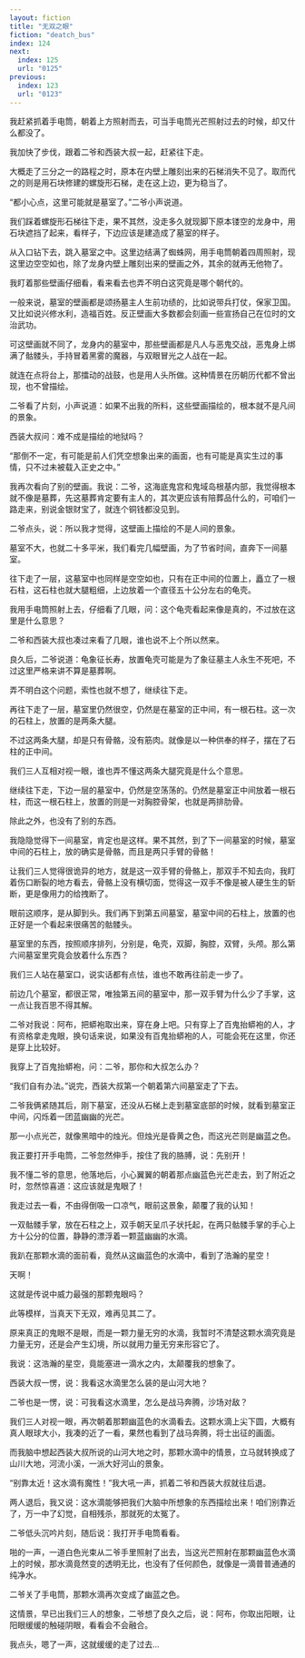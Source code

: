 ```yaml
---
layout: fiction
title: "无双之眼"
fiction: "deatch_bus"
index: 124
next:
  index: 125
  url: "0125"
previous:
  index: 123
  url: "0123"
---
```

我赶紧抓着手电筒，朝着上方照射而去，可当手电筒光芒照射过去的时候，却又什么都没了。

我加快了步伐，跟着二爷和西装大叔一起，赶紧往下走。

大概走了三分之一的路程之时，原本在内壁上雕刻出来的石梯消失不见了。取而代之的则是用石块修建的螺旋形石梯，走在这上边，更为稳当了。

“都小心点，这里可能就是墓室了。”二爷小声说道。

我们踩着螺旋形石梯往下走，果不其然，没走多久就现脚下原本镂空的龙身中，用石块遮挡了起来，看样子，下边应该是建造成了墓室的样子。

从入口钻下去，跳入墓室之中。这里边结满了蜘蛛网，用手电筒朝着四周照射，现这里边空空如也，除了龙身内壁上雕刻出来的壁画之外，其余的就再无他物了。

我盯着那些壁画仔细看，看来看去也弄不明白这究竟是哪个朝代的。

一般来说，墓室的壁画都是颂扬墓主人生前功绩的，比如说带兵打仗，保家卫国。又比如说兴修水利，造福百姓。反正壁画大多数都会刻画一些宣扬自己在位时的文治武功。

可这壁画就不同了，龙身内的墓室中，那些壁画都是凡人与恶鬼交战，恶鬼身上绑满了骷髅头，手持冒着黑雾的魔器，与双眼冒光之人战在一起。

就连在点将台上，那擂动的战鼓，也是用人头所做。这种情景在历朝历代都不曾出现，也不曾描绘。

二爷看了片刻，小声说道：如果不出我的所料，这些壁画描绘的，根本就不是凡间的景象。

西装大叔问：难不成是描绘的地狱吗？

“那倒不一定，有可能是前人们凭空想象出来的画面，也有可能是真实生过的事情，只不过未被载入正史之中。”

我再次看向了别的壁画。我说：二爷，这海底鬼宫和鬼域岛根基内部，我觉得根本就不像是墓葬，先这墓葬肯定要有主人的，其次更应该有陪葬品什么的，可咱们一路走来，别说金银财宝了，就连个铜钱都没见到。

二爷点头，说：所以我才觉得，这壁画上描绘的不是人间的景象。

墓室不大，也就二十多平米，我们看完几幅壁画，为了节省时间，直奔下一间墓室。

往下走了一层，这墓室中也同样是空空如也，只有在正中间的位置上，矗立了一根石柱，这石柱也就大腿粗细，上边放着一个直径五十公分左右的龟壳。

我用手电筒照射上去，仔细看了几眼，问：这个龟壳看起来像是真的，不过放在这里是什么意思？

二爷和西装大叔也凑过来看了几眼，谁也说不上个所以然来。

良久后，二爷说道：龟象征长寿，放置龟壳可能是为了象征墓主人永生不死吧，不过这里严格来讲不算是墓葬啊。

弄不明白这个问题，索性也就不想了，继续往下走。

再往下走了一层，墓室里仍然很空，仍然是在墓室的正中间，有一根石柱。这一次的石柱上，放置的是两条大腿。

不过这两条大腿，却是只有骨骼，没有筋肉。就像是以一种供奉的样子，摆在了石柱的正中间。

我们三人互相对视一眼，谁也弄不懂这两条大腿究竟是什么个意思。

继续往下走，下边一层的墓室中，仍然是空荡荡的。仍然是墓室正中间放着一根石柱，而这一根石柱上，放置的则是一对胸腔骨架，也就是两排肋骨。

除此之外，也没有了别的东西。

我隐隐觉得下一间墓室，肯定也是这样。果不其然，到了下一间墓室的时候，墓室中间的石柱上，放的确实是骨骼，而且是两只手臂的骨骼！

让我们三人觉得很诡异的地方，就是这一双手臂的骨骼上，那双手不知去向，我盯着伤口断裂的地方看去，骨骼上没有横切面，觉得这一双手不像是被人硬生生的斩断，更是像用力的给拽断了。

眼前这顺序，是从脚到头。我们再下到第五间墓室，墓室中间的石柱上，放置的也正好是一个看起来很痛苦的骷髅头。

墓室里的东西，按照顺序排列，分别是，龟壳，双脚，胸腔，双臂，头颅。那么第六间墓室里究竟会放着什么东西？

我们三人站在墓室口，说实话都有点怯，谁也不敢再往前走一步了。

前边几个墓室，都很正常，唯独第五间的墓室中，那一双手臂为什么少了手掌，这一点让我百思不得其解。

二爷对我说：阿布，把蟒袍取出来，穿在身上吧。只有穿上了百鬼抬蟒袍的人，才有资格拿走鬼眼，换句话来说，如果没有百鬼抬蟒袍的人，可能会死在这里，你还是穿上比较好。

我穿上了百鬼抬蟒袍，问：二爷，那你和大叔怎么办？

“我们自有办法。”说完，西装大叔第一个朝着第六间墓室走了下去。

二爷我俩紧随其后，刚下墓室，还没从石梯上走到墓室底部的时候，就看到墓室正中间，闪烁着一团蓝幽幽的光芒。

那一小点光芒，就像黑暗中的烛光。但烛光是昏黄之色，而这光芒则是幽蓝之色。

我正要打开手电筒，二爷忽然伸手，按住了我的胳膊，说：先别开！

我不懂二爷的意思，他落地后，小心翼翼的朝着那点幽蓝色光芒走去，到了附近之时，忽然惊喜道：这应该就是鬼眼了！

我走过去一看，不由得倒吸一口凉气，眼前这景象，颠覆了我的认知！

一双骷髅手掌，放在石柱之上，双手朝天呈爪子状托起，在两只骷髅手掌的手心上方十公分的位置，静静的漂浮着一颗蓝幽幽的水滴。

我趴在那颗水滴的面前看，竟然从这幽蓝色的水滴中，看到了浩瀚的星空！

天啊！

这就是传说中威力最强的那颗鬼眼吗？

此等模样，当真天下无双，难再见其二了。

原来真正的鬼眼不是眼，而是一颗力量无穷的水滴，我暂时不清楚这颗水滴究竟是力量无穷，还是会产生幻境，所以就用力量无穷来形容它了。

我说：这浩瀚的星空，竟能塞进一滴水之内，太颠覆我的想象了。

西装大叔一愣，说：我看这水滴里怎么装的是山河大地？

二爷也是一愣，说：可我看这水滴里，怎么是战马奔腾，沙场对敌？

我们三人对视一眼，再次朝着那颗幽蓝色的水滴看去。这颗水滴上尖下圆，大概有真人眼球大小，我凑的近了一看，果然也看到了战马奔腾，将士出征的画面。

而我脑中想起西装大叔所说的山河大地之时，那颗水滴中的情景，立马就转换成了山川大地，河流小溪，一派大好河山的景象。

“别靠太近！这水滴有魔性！”我大吼一声，抓着二爷和西装大叔就往后退。

两人退后，我又说：这水滴能够把我们大脑中所想象的东西描绘出来！咱们别靠近了，万一中了幻觉，自相残杀，那就死的太冤了。

二爷低头沉吟片刻，随后说：我打开手电筒看看。

啪的一声，一道白色光束从二爷手里照射了出去，当这光芒照射在那颗幽蓝色水滴上的时候，那水滴竟然变的透明无比，也没有了任何颜色，就像是一滴普普通通的纯净水。

二爷关了手电筒，那颗水滴再次变成了幽蓝之色。

这情景，早已出我们三人的想象，二爷想了良久之后，说：阿布，你取出阳眼，让阳眼缓缓的触碰阴眼，看看会不会融合。

我点头，嗯了一声，这就缓缓的走了过去...